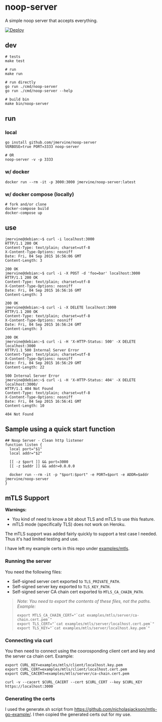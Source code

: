 # noop-server

A simple noop server that accepts everything.

[![Deploy](https://www.herokucdn.com/deploy/button.svg)](https://heroku.com/deploy)

## dev

```
# tests
make test

# run
make run

# run directly
go run ./cmd/noop-server
go run ./cmd/noop-server --help

# build bin
make bin/noop-server
```

## run

### local

```
go install github.com/jmervine/noop-server
VERBOSE=true PORT=3333 noop-server

# OR
noop-server -v -p 3333
```

### w/ docker

```
docker run --rm -it -p 3000:3000 jmervine/noop-server:latest
```

### w/ docker compose (locally)

```
# fork and/or clone
docker-compose build
docker-compose up
```

## use

```
jmervine@debian:~$ curl -i localhost:3000
HTTP/1.1 200 OK
Content-Type: text/plain; charset=utf-8
X-Content-Type-Options: nosniff
Date: Fri, 04 Sep 2015 16:56:06 GMT
Content-Length: 3

200 OK
jmervine@debian:~$ curl -i -X POST -d 'foo=bar' localhost:3000
HTTP/1.1 200 OK
Content-Type: text/plain; charset=utf-8
X-Content-Type-Options: nosniff
Date: Fri, 04 Sep 2015 16:56:16 GMT
Content-Length: 3

200 OK
jmervine@debian:~$ curl -i -X DELETE localhost:3000
HTTP/1.1 200 OK
Content-Type: text/plain; charset=utf-8
X-Content-Type-Options: nosniff
Date: Fri, 04 Sep 2015 16:56:24 GMT
Content-Length: 3

200 OK
jmervine@debian:~$ curl -i -H 'X-HTTP-Status: 500' -X DELETE localhost:3000
HTTP/1.1 500 Internal Server Error
Content-Type: text/plain; charset=utf-8
X-Content-Type-Options: nosniff
Date: Fri, 04 Sep 2015 16:56:29 GMT
Content-Length: 22

500 Internal Server Error
jmervine@debian:~$ curl -i -H 'X-HTTP-Status: 404' -X DELETE localhost:3000/
HTTP/1.1 404 Not Found
Content-Type: text/plain; charset=utf-8
X-Content-Type-Options: nosniff
Date: Fri, 04 Sep 2015 16:56:41 GMT
Content-Length: 10

404 Not Found
```

## Sample using a quick start function

```
## Noop Server - Clean http listener
function listen {
  local port="$1"
  local addr="$2"

  [[ -z $port ]] && port=3000
  [[ -z $addr ]] && addr=0.0.0.0

  docker run --rm -it -p "$port:$port" -e PORT=$port -e ADDR=$addr jmervine/noop-server
}
```

## mTLS Support

**Warnings:**
* You kind of need to know a bit about TLS and mTLS to use this feature.
* mTLS mode (specifically TLS) does not work on Heroku.

The mTLS support was added fairly quickly to support a test case I needed. Thus
it's had limited testing and use.

I have left my example certs in this repo under [examples/mtls](examples/mtls).

### Running the server

You need the following files:
* Self-signed server cert exported to `TLS_PRIVATE_PATH`.
* Self-signed server key exported to `TLS_KEY_PATH`.
* Self-signed server CA chain cert exported to `MTLS_CA_CHAIN_PATH`.

> _Note: You need to export the contents of these files, not the paths. Example:_
>
> ```
> export MTLS_CA_CHAIN_CERT="`cat examples/mtls/server/ca-chain.cert.pem`"
> export TLS_CERT="`cat examples/mtls/server/localhost.cert.pem`"
> export TLS_KEY="`cat examples/mtls/server/localhost.key.pem`"
> ```

### Connecting via curl

You then need to connect using the coorosponding client cert and key and the
server ca chain cert. Example:
```
export CURL_KEY=examples/mtls/client/localhost.key.pem
export CURL_CERT=examples/mtls/client/localhost.cert.pem
export CURL_CACERT=examples/mtls/server/ca-chain.cert.pem

curl -v --cacert $CURL_CACERT --cert $CURL_CERT --key $CURL_KEY https://localhost:3000
```

### Generating the certs

I used the generate.sh script from https://github.com/nicholasjackson/mtls-go-example/.
I then copied the generated certs out for my use.
